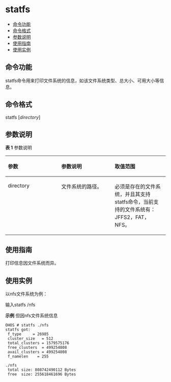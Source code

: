 # statfs<a name="ZH-CN_TOPIC_0000001179965853"></a>

-   [命令功能](#section153921657152613)
-   [命令格式](#section135391102717)
-   [参数说明](#section074312314279)
-   [使用指南](#section133816772712)
-   [使用实例](#section526149182717)

## 命令功能<a name="section153921657152613"></a>

statfs命令用来打印文件系统的信息，如该文件系统类型、总大小、可用大小等信息。

## 命令格式<a name="section135391102717"></a>

statfs \[_directory_\]

## 参数说明<a name="section074312314279"></a>

**表 1**  参数说明

<a name="table1597mcpsimp"></a>
<table><thead align="left"><tr id="row1603mcpsimp"><th class="cellrowborder" valign="top" width="33.33333333333333%" id="mcps1.2.4.1.1"><p id="p1605mcpsimp"><a name="p1605mcpsimp"></a><a name="p1605mcpsimp"></a>参数</p>
</th>
<th class="cellrowborder" valign="top" width="33.33333333333333%" id="mcps1.2.4.1.2"><p id="p1607mcpsimp"><a name="p1607mcpsimp"></a><a name="p1607mcpsimp"></a>参数说明</p>
</th>
<th class="cellrowborder" valign="top" width="33.33333333333333%" id="mcps1.2.4.1.3"><p id="p1609mcpsimp"><a name="p1609mcpsimp"></a><a name="p1609mcpsimp"></a>取值范围</p>
</th>
</tr>
</thead>
<tbody><tr id="row1610mcpsimp"><td class="cellrowborder" valign="top" width="33.33333333333333%" headers="mcps1.2.4.1.1 "><p id="p1612mcpsimp"><a name="p1612mcpsimp"></a><a name="p1612mcpsimp"></a>directory</p>
</td>
<td class="cellrowborder" valign="top" width="33.33333333333333%" headers="mcps1.2.4.1.2 "><p id="p1615mcpsimp"><a name="p1615mcpsimp"></a><a name="p1615mcpsimp"></a>文件系统的路径。</p>
</td>
<td class="cellrowborder" valign="top" width="33.33333333333333%" headers="mcps1.2.4.1.3 "><p id="p1617mcpsimp"><a name="p1617mcpsimp"></a><a name="p1617mcpsimp"></a>必须是存在的文件系统，并且其支持statfs命令，当前支持的文件系统有：JFFS2，FAT，NFS。</p>
</td>
</tr>
</tbody>
</table>

## 使用指南<a name="section133816772712"></a>

打印信息因文件系统而异。

## 使用实例<a name="section526149182717"></a>

以nfs文件系统为例：

输入statfs /nfs

**示例**  但因nfs文件系统信息

```shell
OHOS # statfs ./nfs
statfs got:
 f_type     = 26985
 cluster_size   = 512
 total_clusters = 1579575176
 free_clusters  = 499254808
 avail_clusters = 499254808
 f_namelen    = 255

./nfs
 total size: 808742490112 Bytes
 free  size: 255618461696 Bytes
```

